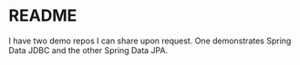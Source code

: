 # README

I have two demo repos I can share upon request. One demonstrates Spring Data JDBC and the other Spring Data JPA.
